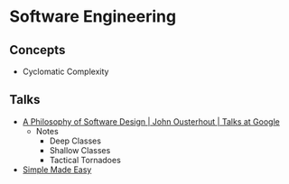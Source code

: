# Software Engineering

## Concepts

* Cyclomatic Complexity

## Talks

* [A Philosophy of Software Design | John Ousterhout | Talks at Google](https://www.youtube.com/watch?v=bmSAYlu0NcY)
  * Notes
    * Deep Classes
    * Shallow Classes
    * Tactical Tornadoes
* [Simple Made Easy](https://www.infoq.com/presentations/Simple-Made-Easy/)

